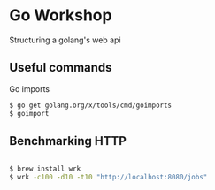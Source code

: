 # Go Workshop

Structuring a golang's web api


## Useful commands

Go imports
```bash
$ go get golang.org/x/tools/cmd/goimports
$ goimport
```


## Benchmarking HTTP

```bash

$ brew install wrk
$ wrk -c100 -d10 -t10 "http://localhost:8080/jobs"
```
